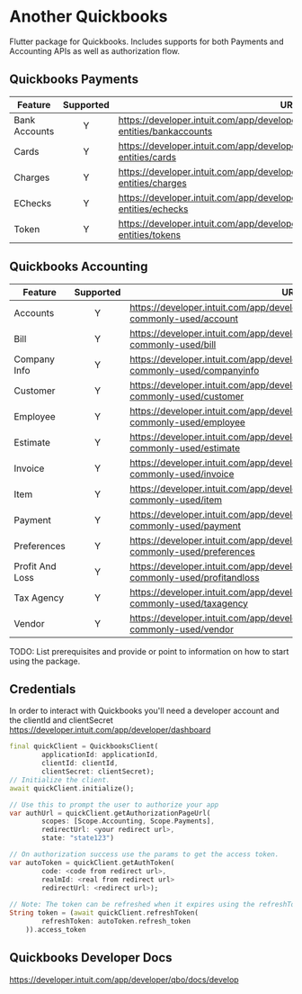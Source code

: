 # Another Quickbooks
Flutter package for Quickbooks. Includes supports for both Payments and Accounting APIs
as well as authorization flow.

## Quickbooks Payments

| Feature | Supported   | URL  |
|---|:---:|---|
| Bank Accounts  | Y  | https://developer.intuit.com/app/developer/qbpayments/docs/api/resources/all-entities/bankaccounts  |
| Cards  | Y  |https://developer.intuit.com/app/developer/qbpayments/docs/api/resources/all-entities/cards  |
| Charges  | Y  | https://developer.intuit.com/app/developer/qbpayments/docs/api/resources/all-entities/charges  |
| EChecks  | Y  | https://developer.intuit.com/app/developer/qbpayments/docs/api/resources/all-entities/echecks  |
| Token  | Y  | https://developer.intuit.com/app/developer/qbpayments/docs/api/resources/all-entities/tokens  |

## Quickbooks Accounting

| Feature | Supported   | URL  |
|---|:---:|---|
| Accounts  | Y  | https://developer.intuit.com/app/developer/qbo/docs/api/accounting/most-commonly-used/account  |
| Bill  | Y  | https://developer.intuit.com/app/developer/qbo/docs/api/accounting/most-commonly-used/bill  |
| Company Info  | Y  | https://developer.intuit.com/app/developer/qbo/docs/api/accounting/most-commonly-used/companyinfo  |
| Customer  | Y  | https://developer.intuit.com/app/developer/qbo/docs/api/accounting/most-commonly-used/customer  |
| Employee  | Y  | https://developer.intuit.com/app/developer/qbo/docs/api/accounting/most-commonly-used/employee  |
| Estimate  | Y  | https://developer.intuit.com/app/developer/qbo/docs/api/accounting/most-commonly-used/estimate  |
| Invoice  | Y  | https://developer.intuit.com/app/developer/qbo/docs/api/accounting/most-commonly-used/invoice  |
| Item  | Y  | https://developer.intuit.com/app/developer/qbo/docs/api/accounting/most-commonly-used/item  |
| Payment  | Y  | https://developer.intuit.com/app/developer/qbo/docs/api/accounting/most-commonly-used/payment  |
| Preferences  | Y  | https://developer.intuit.com/app/developer/qbo/docs/api/accounting/most-commonly-used/preferences  |
| Profit And Loss  | Y  | https://developer.intuit.com/app/developer/qbo/docs/api/accounting/most-commonly-used/profitandloss  |
| Tax Agency  | Y  | https://developer.intuit.com/app/developer/qbo/docs/api/accounting/most-commonly-used/taxagency  |
| Vendor  | Y  | https://developer.intuit.com/app/developer/qbo/docs/api/accounting/most-commonly-used/vendor  |

TODO: List prerequisites and provide or point to information on how to
start using the package.

## Credentials

In order to interact with Quickbooks you'll need a developer account and the clientId and clientSecret https://developer.intuit.com/app/developer/dashboard

```dart
final quickClient = QuickbooksClient(
        applicationId: applicationId,
        clientId: clientId,
        clientSecret: clientSecret);
// Initialize the client.        
await quickClient.initialize();

// Use this to prompt the user to authorize your app
var authUrl = quickClient.getAuthorizationPageUrl(
        scopes: [Scope.Accounting, Scope.Payments],         
        redirectUrl: <your redirect url>, 
        state: "state123")

// On authorization success use the params to get the access token.
var autoToken = quickClient.getAuthToken(
        code: <code from redirect url>,
        realmId: <real from redirect url>
        redirectUrl: <redirect url>);
        
// Note: The token can be refreshed when it expires using the refreshToken
String token = (await quickClient.refreshToken(
        refreshToken: autoToken.refresh_token
    )).access_token
```

## Quickbooks Developer Docs
https://developer.intuit.com/app/developer/qbo/docs/develop